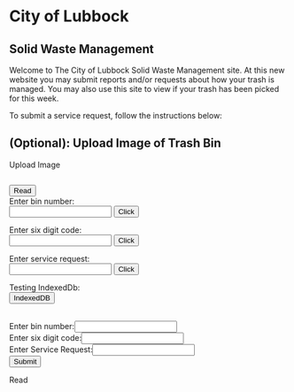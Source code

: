 # City of Lubbock

## Solid Waste Management

Welcome to The City of Lubbock Solid Waste Management site. At this new website you may submit reports and/or requests about how your trash is managed. You may also use this site to view if your trash has been picked for this week.
<html>
<script>
var peopleData = [
    { name: "John Dow", email: "john@company.com" },
    { name: "Don Dow", email: "don@company.com" }
];
 
function initDb() {
    var request = indexedDB.open("PeopleDB", 1);  
    request.onsuccess = function (evt) {
        db = request.result;                                                            
    };
 
    request.onerror = function (evt) {
        console.log("IndexedDB error: " + evt.target.errorCode);
    };
 
    request.onupgradeneeded = function (evt) {                   
        var objectStore = evt.currentTarget.result.createObjectStore("people", 
                                     { keyPath: "id", autoIncrement: true });
 
        objectStore.createIndex("name", "name", { unique: false });
        objectStore.createIndex("email", "email", { unique: true });
 
        for (i in peopleData) {
            objectStore.add(peopleData[i]);
        }
    };
}
</script>
</html>
To submit a service request, follow the instructions below:

<h2>(Optional): Upload Image of Trash Bin</h2>
<form>
<input type="file" accept="image/*" id="file" name="image1" onchange="loadFile(event)" style="display: none;">
</form> 
<p><label for="file" style="curser: pointer;">Upload Image</label></p>
<p><img id="output" width="200" /></p>

<script>
var loadFile = function(event)	{
	
	var image = document.getElementById('output');

	image.src = URL.createObjectURL(event.target.files[0]);

};

</script>

</body>
</html>

<!--
<html>
<head>
<script>
function gen_sql_table()					{
	
	var bin_num = document.forms["WasteForm"]["Bin Number"];

	var six_digits = document.forms["WasteForm"]["Six Digit Code"];

	var service_request = document.form["WasteForm"]["Service Request"];

	var db = openDatabase('bindb','1.0','Test DB',30000);

	db.transaction(function(tx)		{
		
		tx.executeSQL('CREATE TABLE IF NOT EXISTS WEBDB (id INTEGER, code INTEGER, request TEXT');

		tx.executeSQL('INSERT INTO WEBDB (id,code,request) (?,?,?)',[bin_num,six_digits,service_request]);
	
	});

	db.transaction(function (tx) { 

		    tx.executeSql('SELECT * FROM LOGS', [], function (tx, results) { 

		       var len = results.rows.length, i; 

		       msg = "<p>Found rows: " + len + "</p>"; 

		       document.querySelector('#status').innerHTML +=  msg; 

	      

		       for (i = 0; i < len; i++) { 

			  msg = "<p><b>" + results.rows.item(i).log + "</b></p>"; 

			  document.querySelector('#status').innerHTML +=  msg; 

		       } 

		    }, null); 

		 }); 

      </script>


}
</script>
<body>
<form name="WasteForm" onsubmit="return gen_sql_table()" method="post">
<p>Enter Bin Number: <input type="text" name="Bin Number"></p><br>
<p>Enter Six Digit Code:<input type="password" name="Six Digit Code"></p><br>
<p>Enter Your Service Request:<input type="text" name="Service Request"></p><br>
<p><input type="submit" value="send" name="Submit" onClick="gen_sql_table()"></p>
</form>
</body>
</html>
-->

<!--
<html>
   <head>

      <script type = "text/javascript">
         var db = openDatabase('mydb', '1.0', 'Test DB', 2 * 1024 * 1024);
         var msg;

         db.transaction(function (tx) {
            tx.executeSql('CREATE TABLE IF NOT EXISTS LOGS (id unique, log)');
            tx.executeSql('INSERT INTO LOGS (id, log) VALUES (1, "foobar")');
            tx.executeSql('INSERT INTO LOGS (id, log) VALUES (2, "logmsg")');
            msg = '<p>Log message created and row inserted.</p>';
            document.querySelector('#status').innerHTML =  msg;
         })

         db.transaction(function (tx) {
            tx.executeSql('SELECT * FROM LOGS', [], function (tx, results) {
               var len = results.rows.length, i;
               msg = "<p>Found rows: " + len + "</p>";
               document.querySelector('#status').innerHTML +=  msg;

               for (i = 0; i < len; i++) {
                  msg = "<p><b>" + results.rows.item(i).log + "</b></p>";
                  document.querySelector('#status').innerHTML +=  msg;
               }
            }, null);
         });
	
	db.transaction(function (tx) { 

		    tx.executeSql('SELECT * FROM LOGS', [], function (tx, results) { 

		       var len = results.rows.length, i; 

		       msg = "<p>Found rows: " + len + "</p>"; 

		       document.querySelector('#status').innerHTML +=  msg; 

	      

		       for (i = 0; i < len; i++) { 

			  msg = "<p><b>" + results.rows.item(i).log + "</b></p>"; 

			  document.querySelector('#status').innerHTML +=  msg; 

		       } 

		    }, null); 

		 }); 

      </script>
   </head>

   <body>
      <div id = "status" name = "status">Status Message</div>
   </body>
</html>

-->
<!--
<html>
<body>
<form action="welcome.php" method="post">
Enter Bin Number: <input type="text" name="bin_num"><br>
Enter Six Digits: <input type="text" name="six_digits"><br>
Enter Service Request: <input type="text" name="service_request"><br>
<input type="submit">
</form>

</body>
</html>
-->

<html>
<head>
<title>Service Request Form</title>
<script>
window.indexedDB = window.indexedDB || window.mozIndexedDB || window.webkitIndexedDB || 
window.msIndexedDB;
 
window.IDBTransaction = window.IDBTransaction || window.webkitIDBTransaction || 
window.msIDBTransaction;
window.IDBKeyRange = window.IDBKeyRange || 
window.webkitIDBKeyRange || window.msIDBKeyRange
 
if (!window.indexedDB) {
   window.alert("Your browser doesn't support a stable version of IndexedDB.")
}
function read_bin_number(binum)			{
	
	var binumber = binum.bin.value

	alert("You typed:" + binumber);

}

function read_six_digit_code(six_digit_code)	{
	
	var code = six_digit_code.code.value

	alert("You typed:" + code);

}

function read_service_request(service_request)	{
	
	var request = service_request.complaint.value

	alert("You typed:" + request);

}

function indexed_db_add() {
   var request = db.transaction(["employee"], "readwrite")
   .objectStore("employee")
   .add({ id: "01", name: "prasad", age: 24, email: "prasad@tutorialspoint.com" });
   
   request.onsuccess = function(event) {
      alert("Prasad has been added to your database.");
   };
   
   request.onerror = function(event) {
      alert("Unable to add data\r\nPrasad is already exist in your database! ");
   }

	alert("Swiss");
}
</script>
</head>
<body>
<button onclick="read()">Read </button>
<form name="BinForm" action="" method="post">Enter bin number:<br>
<input type="text" name="bin" value="">
<input type="button" name="button" value="Click" onClick="read_bin_number(this.form)">
</form>
<form name="CodeForm" action="" method="post">Enter six digit code:<br>
<input type="password" name="code" value="">
<input type="button" name="button" value="Click" onClick="read_six_digit_code(this.form)">
</form>
<form name="ServeForm" action="" method="post">Enter service request:<br>
<input type="text" name="complaint" value="">
<input type="button" name="button" value="Click" onClick="read_service_request(this.form)">
</form>
<form name="indexedb" action="" method="post">Testing IndexedDb:<br>
<input type="button" name="button" value="IndexedDB" onClick="indexed_db_add()">
</form>
<form name="sqlform"><br>
Enter bin number:<input type="text" name="bin" value=""><br>
Enter six digit code:<input type="password" name="code" value=""><br>
Enter Service Request:<input type="text" name="service_request" value=""><br>
<input type="button" name="button" value="Submit" onClick="add()"><br>
</body>
</html>

Read

<html>
   <head>
      <meta http-equiv = "Content-Type" content = "text/html; charset = utf-8" />
      <script type = "text/javascript">
         
         //prefixes of implementation that we want to test
         window.indexedDB = window.indexedDB || window.mozIndexedDB || 
         window.webkitIndexedDB || window.msIndexedDB;
         
         //prefixes of window.IDB objects
         window.IDBTransaction = window.IDBTransaction || 
         window.webkitIDBTransaction || window.msIDBTransaction;
         window.IDBKeyRange = window.IDBKeyRange || window.webkitIDBKeyRange || 
         window.msIDBKeyRange
         
         if (!window.indexedDB) {
            window.alert("Your browser doesn't support a stable version of IndexedDB.")
         }
         
         const employeeData = [
            { id: "00-01", name: "gopal", age: 35, email: "gopal@tutorialspoint.com" },
            { id: "00-02", name: "prasad", age: 32, email: "prasad@tutorialspoint.com" }
         ];
         var db;
         var request = window.indexedDB.open("newDatabase", 1);
         
         request.onerror = function(event) {
            console.log("error: ");
         };
         
         request.onsuccess = function(event) {
            db = request.result;
            console.log("success: "+ db);
         };
         
         request.onupgradeneeded = function(event) {
            var db = event.target.result;
            var objectStore = db.createObjectStore("employee", {keyPath: "id"});
            
            for (var i in employeeData) {
               objectStore.add(employeeData[i]);
            }
         }
         
         function read() {
            var transaction = db.transaction(["employee"]);
            var objectStore = transaction.objectStore("employee");
            var request = objectStore.get("00-03");
            
            request.onerror = function(event) {
               alert("Unable to retrieve daa from database!");
            };
            
            request.onsuccess = function(event) {
               // Do something with the request.result!
               if(request.result) {
                  alert("Name: " + request.result.name + ", 
                     Age: " + request.result.age + ", Email: " + request.result.email);
               } else {
                  alert("Kenny couldn't be found in your database!");
               }
            };
         }
         
         function readAll() {
            var objectStore = db.transaction("employee").objectStore("employee");
            
            objectStore.openCursor().onsuccess = function(event) {
               var cursor = event.target.result;
               
               if (cursor) {
                  alert("Name for id " + cursor.key + " is " + cursor.value.name + ", 
                     Age: " + cursor.value.age + ", Email: " + cursor.value.email);
                  cursor.continue();
               } else {
                  alert("No more entries!");
               }
            };
         }
         
         function add() {
            var request = db.transaction(["employee"], "readwrite")
            .objectStore("employee")
            .add({ id: "00-03", name: "Kenny", age: 19, email: "kenny@planet.org" });
            
            request.onsuccess = function(event) {
               alert("Kenny has been added to your database.");
            };
            
            request.onerror = function(event) {
               alert("Unable to add data\r\nKenny is aready exist in your database! ");
            }
         }
         
         function remove() {
            var request = db.transaction(["employee"], "readwrite")
            .objectStore("employee")
            .delete("00-03");
            
            request.onsuccess = function(event) {
               alert("Kenny's entry has been removed from your database.");
            };
         }
      </script>
      
   </head>
</html>

<html>
<script>
if (!('indexedDB' in window)) {
  console.log('This browser doesn\'t support IndexedDB');
  return;
}
</script>
</html>
<!--
#URL:https://www.javaworld.com/article/2077176/using-javascript-and-forms.html
#URL:https://stackoverflow.com/questions/21396279/display-image-and-validation-of-image-extension-before-uploading-file-using-java
#URL:https://stackoverflow.com/questions/8810927/showing-an-image-from-an-array-of-images-javascript
#URL:https://stackoverflow.com/questions/21396279/display-image-and-validation-of-image-extension-before-uploading-file-using-java
#URL:https://codewithlogic.wordpress.com/2013/09/01/creating-a-file-uploader-using-javascript-and-html-5/
#URL:https://www.webtrickshome.com/faq/how-to-display-uploaded-image-in-html-using-javascript
-->

